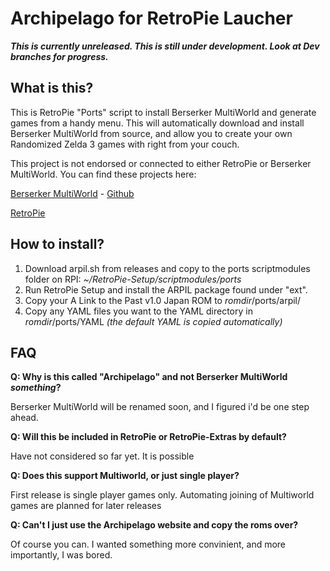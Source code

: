 # Archipelago for RetroPie Laucher

***This is currently unreleased. This is still under development. Look at Dev branches for progress.***

## What is this?

This is RetroPie "Ports" script to install Berserker MultiWorld and generate games from a handy menu.
This will automatically download and install Berserker MultiWorld from source, and allow you to create your own Randomized Zelda 3 games with right from your couch.

This project is not endorsed or connected to either RetroPie or Berserker MultiWorld. You can find these projects here:

[Berserker MultiWorld](https://berserkermulti.world/) - [Github](https://github.com/Berserker66/MultiWorld-Utilities)

[RetroPie](https://retropie.org.uk/)

## How to install?

1. Download arpil.sh from releases and copy to the ports scriptmodules folder on RPI:
*~/RetroPie-Setup/scriptmodules/ports*
2. Run RetroPie Setup and install the ARPIL package found under "ext".
3. Copy your A Link to the Past v1.0 Japan ROM to  *romdir*/ports/arpil/
4. Copy any YAML files you want to the YAML directory in *romdir*/ports/YAML
*(the default YAML is copied automatically)*

## FAQ

**Q: Why is this called "Archipelago" and not Berserker MultiWorld *something*?**

Berserker MultiWorld will be renamed soon, and I figured i'd be one step ahead.

**Q: Will this be included in RetroPie or RetroPie-Extras by default?**

Have not considered so far yet. It is possible

**Q: Does this support Multiworld, or just single player?**

First release is single player games only. Automating joining of Multiworld games are planned for later releases

**Q: Can't I just use the Archipelago website and copy the roms over?**

Of course you can. I wanted something more convinient, and more importantly, I was bored.
